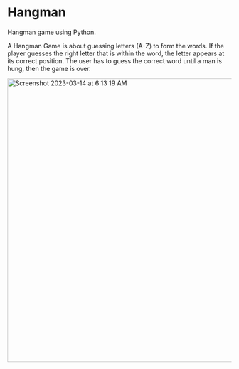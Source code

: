 # Hangman

Hangman game using Python.

A Hangman Game is about guessing letters (A-Z) to form the words. If the player guesses the right letter that is within the word, the letter appears at its correct position. The user has to guess the correct word until a man is hung, then the game is over.


<img width="638" alt="Screenshot 2023-03-14 at 6 13 19 AM" src="https://user-images.githubusercontent.com/54011799/224863419-582c864b-576a-499a-bb43-e49c931dacc7.png">
